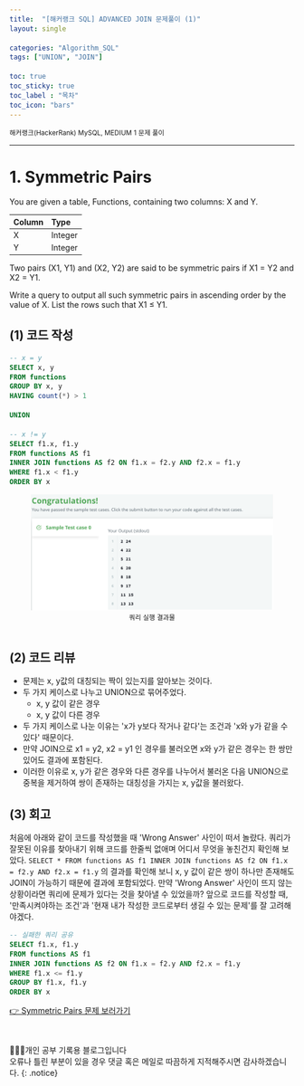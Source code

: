 ```yaml
---
title:  "[해커랭크 SQL] ADVANCED JOIN 문제풀이 (1)"
layout: single

categories: "Algorithm_SQL"
tags: ["UNION", "JOIN"]

toc: true
toc_sticky: true
toc_label : "목차"
toc_icon: "bars"
---
```


<small>해커랭크(HackerRank) MySQL, MEDIUM 1 문제 풀이</small>

***

# 1. Symmetric Pairs
You are given a table, Functions, containing two columns: X and Y.

| Column | Type |
|:-------|:-----|
| X | Integer |
| Y | Integer |

Two pairs (X1, Y1) and (X2, Y2) are said to be symmetric pairs if X1 = Y2 and X2 = Y1.

Write a query to output all such symmetric pairs in ascending order by the value of X. List the rows such that X1 ≤ Y1.

## (1) 코드 작성
```sql
-- x = y
SELECT x, y
FROM functions
GROUP BY x, y
HAVING count(*) > 1

UNION

-- x != y
SELECT f1.x, f1.y
FROM functions AS f1
INNER JOIN functions AS f2 ON f1.x = f2.y AND f2.x = f1.y
WHERE f1.x < f1.y
ORDER BY x
```

<div style="text-align : center;">
<img src="/assets/images/algorithm/hackerrank_10.png" width="85%">
</div>
<center><small>쿼리 실행 결과물</small></center>

<br>

## (2) 코드 리뷰
- 문제는 x, y값의 대칭되는 짝이 있는지를 알아보는 것이다.
- 두 가지 케이스로 나누고 UNION으로 묶어주었다.
  - x, y 값이 같은 경우
  - x, y 값이 다른 경우
- 두 가지 케이스로 나눈 이유는 'x가 y보다 작거나 같다'는 조건과 'x와 y가 같을 수 있다' 때문이다.
- 만약 JOIN으로 x1 = y2, x2 = y1 인 경우를 불러오면 x와 y가 같은 경우는 한 쌍만 있어도 결과에 포함된다.
- 이러한 이유로 x, y가 같은 경우와 다른 경우를 나누어서 불러온 다음 UNION으로 중복을 제거하여 쌍이 존재하는 대칭성을 가지는 x, y값을 불러왔다.


## (3) 회고
처음에 아래와 같이 코드를 작성했을 때 'Wrong Answer' 사인이 떠서 놀랐다. 쿼리가 잘못된 이유를 찾아내기 위해 코드를 한줄씩 없애며 어디서 무엇을 놓친건지 확인해 보았다. ```SELECT * FROM functions AS f1 INNER JOIN functions AS f2 ON f1.x = f2.y AND f2.x = f1.y``` 의 결과를 확인해 보니 x, y 값이 같은 쌍이 하나만 존재해도 JOIN이 가능하기 때문에 결과에 포함되었다. 만약 'Wrong Answer' 사인이 뜨지 않는 상황이라면 쿼리에 문제가 있다는 것을 찾아낼 수 있었을까? 앞으로 코드를 작성할 때, '만족시켜야하는 조건'과 '현재 내가 작성한 코드로부터 생길 수 있는 문제'를 잘 고려해야겠다. 

```sql
-- 실패한 쿼리 공유
SELECT f1.x, f1.y
FROM functions AS f1
INNER JOIN functions AS f2 ON f1.x = f2.y AND f2.x = f1.y
WHERE f1.x <= f1.y
GROUP BY f1.x, f1.y
ORDER BY x
```

[👉 Symmetric Pairs 문제 보러가기](https://www.hackerrank.com/challenges/symmetric-pairs/problem?isFullScreen=true)

<br>

👩🏻‍💻개인 공부 기록용 블로그입니다
<br>오류나 틀린 부분이 있을 경우 댓글 혹은 메일로 따끔하게 지적해주시면 감사하겠습니다.
{: .notice}